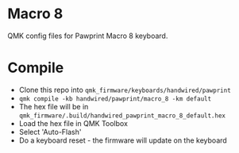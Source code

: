 # Macro 8
QMK config files for Pawprint Macro 8 keyboard.

# Compile

- Clone this repo into `qmk_firmware/keyboards/handwired/pawprint`
- `qmk compile -kb handwired/pawprint/macro_8 -km default`
- The hex file will be in `qmk_firmware/.build/handwired_pawprint_macro_8_default.hex`
- Load the hex file in QMK Toolbox
- Select 'Auto-Flash'
- Do a keyboard reset - the firmware will update on the keyboard

